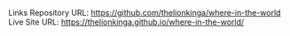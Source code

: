 Links
Repository URL: https://github.com/thelionkinga/where-in-the-world <br>
Live Site URL: https://thelionkinga.github.io/where-in-the-world/
